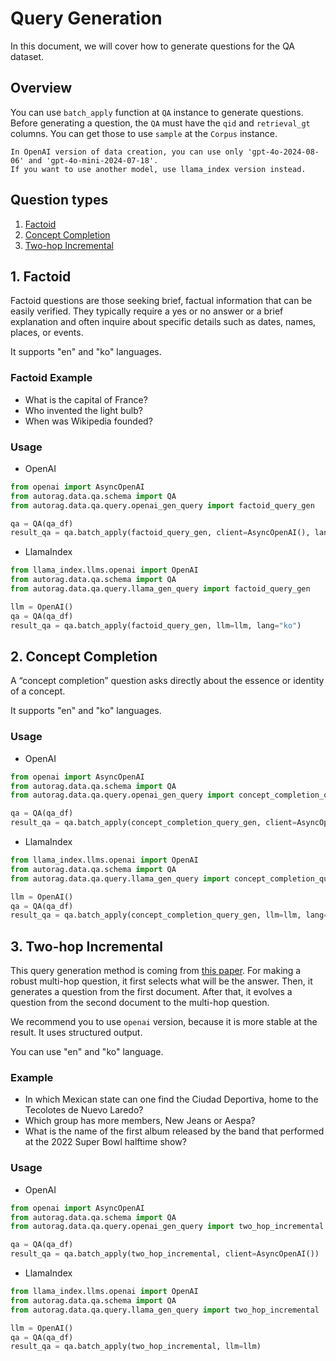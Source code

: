 # Query Generation

In this document, we will cover how to generate questions for the QA dataset.

## Overview

You can use `batch_apply` function at `QA` instance to generate questions.
Before generating a question, the `QA` must have the `qid` and `retrieval_gt` columns.
You can get those to use `sample` at the `Corpus` instance.

```{attention}
In OpenAI version of data creation, you can use only 'gpt-4o-2024-08-06' and 'gpt-4o-mini-2024-07-18'.
If you want to use another model, use llama_index version instead.
```

## Question types

1. [Factoid](#1-factoid)
2. [Concept Completion](#2-concept-completion)
3. [Two-hop Incremental](#3-two-hop-incremental)


## 1. Factoid
Factoid questions are those seeking brief, factual information that can be easily verified.
They typically require a yes or no answer or a brief explanation and often inquire about specific details such as dates, names, places, or events.

It supports "en" and "ko" languages.

### Factoid Example

- What is the capital of France?
- Who invented the light bulb?
- When was Wikipedia founded?

### Usage
- OpenAI

```python
from openai import AsyncOpenAI
from autorag.data.qa.schema import QA
from autorag.data.qa.query.openai_gen_query import factoid_query_gen

qa = QA(qa_df)
result_qa = qa.batch_apply(factoid_query_gen, client=AsyncOpenAI(), lang="ko")
```

- LlamaIndex

```python
from llama_index.llms.openai import OpenAI
from autorag.data.qa.schema import QA
from autorag.data.qa.query.llama_gen_query import factoid_query_gen

llm = OpenAI()
qa = QA(qa_df)
result_qa = qa.batch_apply(factoid_query_gen, llm=llm, lang="ko")
```

## 2. Concept Completion
A “concept completion” question asks directly about the essence or identity of a concept.

It supports "en" and "ko" languages.

### Usage

- OpenAI

```python
from openai import AsyncOpenAI
from autorag.data.qa.schema import QA
from autorag.data.qa.query.openai_gen_query import concept_completion_query_gen

qa = QA(qa_df)
result_qa = qa.batch_apply(concept_completion_query_gen, client=AsyncOpenAI(), lang="ko")
```

- LlamaIndex

```python
from llama_index.llms.openai import OpenAI
from autorag.data.qa.schema import QA
from autorag.data.qa.query.llama_gen_query import concept_completion_query_gen

llm = OpenAI()
qa = QA(qa_df)
result_qa = qa.batch_apply(concept_completion_query_gen, llm=llm, lang="ko")
```

## 3. Two-hop Incremental

This query generation method is coming from [this paper](https://arxiv.org/pdf/2404.00571).
For making a robust multi-hop question, it first selects what will be the answer.
Then, it generates a question from the first document.
After that, it evolves a question from the second document to the multi-hop question.

We recommend you to use `openai` version, because it is more stable at the result. It uses structured output.

You can use "en" and "ko" language.

### Example

- In which Mexican state can one find the Ciudad Deportiva, home to the Tecolotes de Nuevo Laredo?
- Which group has more members, New Jeans or Aespa?
- What is the name of the first album released by the band that performed at the 2022 Super Bowl halftime show?

### Usage

- OpenAI

```python
from openai import AsyncOpenAI
from autorag.data.qa.schema import QA
from autorag.data.qa.query.openai_gen_query import two_hop_incremental

qa = QA(qa_df)
result_qa = qa.batch_apply(two_hop_incremental, client=AsyncOpenAI())
```

- LlamaIndex

```python
from llama_index.llms.openai import OpenAI
from autorag.data.qa.schema import QA
from autorag.data.qa.query.llama_gen_query import two_hop_incremental

llm = OpenAI()
qa = QA(qa_df)
result_qa = qa.batch_apply(two_hop_incremental, llm=llm)
```
